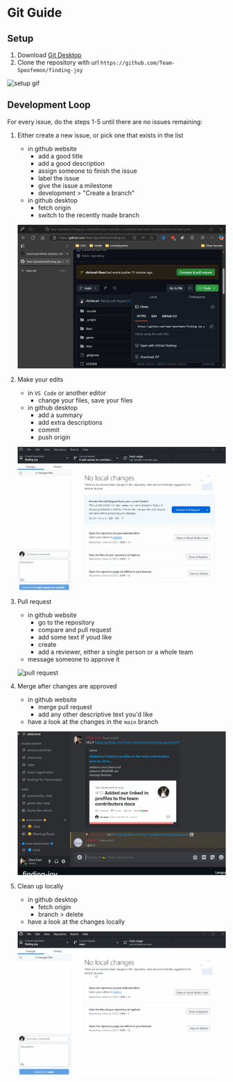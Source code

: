 # Git Guide


## Setup
1. Download [Git Desktop](https://desktop.github.com/download/)
2. Clone the repository with url `https://github.com/Team-Spoofemon/finding-joy`

![setup gif](./imgs/1-clone.gif)


## Development Loop
For every issue, do the steps 1-5 until there are no issues remaining:
1. Either create a new issue, or pick one that exists in the list
    - in github website
        - add a good title
        - add a good description
        - assign someone to finish the issue
        - label the issue
        - give the issue a milestone
        - development > "Create a branch"
    - in github desktop
        - fetch origin
        - switch to the recently made branch

    ![new issue loop](./imgs/1-new-issue.gif)
2. Make your edits
    - in `VS Code` or another editor
        - change your files, save your files
    - in github desktop
        - add a summary
        - add extra descriptions
        - commit
        - push origin

    ![edits and commit](./imgs/2-edits.gif)

3. Pull request
    - in github website
        - go to the repository
        - compare and pull request
        - add some text if youd like
        - create
        - add a reviewer, either a single person or a whole team
    - message someone to approve it

    ![pull request](./imgs/3-pr.gif)

4. Merge after changes are approved
    - in github website
        - merge pull request
        - add any other descriptive text you'd like
    - have a look at the changes in the `main` branch

    ![approved yay](./imgs/4-approved.gif)

5. Clean up locally
    - in github desktop
        - fetch origin
        - branch > delete
    - have a look at the changes locally

    ![delete local](./imgs/5-delete-local-branch.gif)